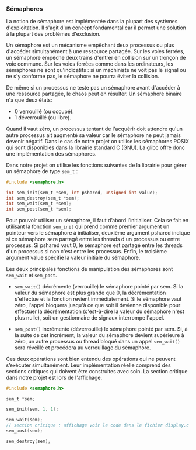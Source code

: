 ### Sémaphores 
 
 La notion de sémaphore est implémentée dans la plupart des systèmes d'exploitation. Il s'agit d'un concept fondamental 
 car il permet une solution à la plupart des problèmes d'exclusion.
 
 Un sémaphore est un mécanisme empêchant deux processus ou plus d'accéder simultanément à une ressource partagée.
 Sur les voies ferrées, un sémaphore empêche deux trains d'entrer en collision sur un tronçon de voie commune.
 Sur les voies ferrées comme dans les ordinateurs, les sémaphores ne sont qu'indicatifs : si un machiniste ne voit pas 
 le signal ou ne s'y conforme pas, le sémaphore ne pourra éviter la collision.
 
 De même si un processus ne teste pas un sémaphore avant d'accéder à une ressource partagée, le chaos peut en résulter.
 Un sémaphore binaire n'a que deux états:
 
 - 0 verrouillé (ou occupé).
 - 1 déverrouillé (ou libre).
 
 Quand il vaut zéro, un processus tentant de l'acquérir doit attendre qu'un autre processus ait augmenté sa valeur 
 car le sémaphore ne peut jamais devenir négatif. Dans le cas de notre projet on utilise les sémaphores POSIX qui sont disponibles 
 dans la librairie standard C (GNU). La glibc offre donc une implémentation des sémaphores.
 
 Dans notre projet on utilise les fonctions suivantes de la librairie pour gérer un sémaphore de type `sem_t` : 
 
 
 ```c
 #include <semaphore.h>
 
 int sem_init(sem_t *sem, int pshared, unsigned int value);
 int sem_destroy(sem_t *sem);
 int sem_wait(sem_t *sem);
 int sem_post(sem_t *sem);
 ```
 
 
 Pour pouvoir utiliser un sémaphore, il faut d’abord l’initialiser. Cela se fait en utilisant la fonction `sem_init`
 qui prend comme premier argument un pointeur vers le sémaphore à initialiser, deuxième argument pshared indique si ce 
 sémaphore sera partagé  entre les threads d'un processus ou entre processus. Si pshared vaut 0, le sémaphore est partagé entre 
 les threads d'un processus si non c'est entre les processus. Enfin, le troisième argument value spécifie la valeur 
 initiale du sémaphore. 
 
 Les deux principales fonctions de manipulation des sémaphores sont `sem_wait` et `sem_post`. 
 
 - `sem_wait()` décrémente (verrouille) le sémaphore pointé par sem. Si la valeur du sémaphore est plus grande que 0,
 la décrémentation s'effectue et la fonction revient immédiatement. Si le sémaphore vaut zéro, l'appel bloquera jusqu'à 
 ce que soit il devienne disponible pour effectuer la décrémentation (c'est-à-dire la valeur du sémaphore n'est plus nulle), 
 soit un gestionnaire de signaux interrompe l'appel.
 
 - `sem_post()` incrémente (déverrouille) le sémaphore pointé par sem. Si, à la suite de cet incrément, la valeur du sémaphore 
 devient supérieure à zéro, un autre processus ou thread bloqué dans un appel `sem_wait()` sera réveillé et procédera 
 au verrouillage du sémaphore.
 
 Ces deux opérations sont bien entendu des opérations qui ne peuvent s’exécuter simultanément. Leur implémentation 
 réelle comprend des sections critiques qui doivent être construites avec soin. La section critique dans notre projet est lors 
 de l'affichage. 
 
 
 ```c
 #include <semaphore.h>
 
 sem_t *sem;
 
 sem_init(sem, 1, 1);
 
 sem_wait(sem);
 // section critique : affichage voir le code dans le fichier display.c 
 sem_post(sem);
 
 sem_destroy(sem);
 ```
